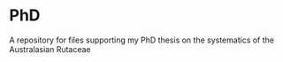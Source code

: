 # PhD
A repository for files supporting my PhD thesis on the systematics of the Australasian Rutaceae
